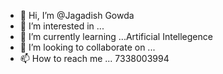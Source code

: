 - 👋 Hi, I’m @Jagadish Gowda
- 👀 I’m interested in ... 
- 🌱 I’m currently learning ...Artificial Intellegence 
- 💞️ I’m looking to collaborate on ...
- 📫 How to reach me ... 7338003994

<!---
JagadishGowdaa/JagadishGowdaa is a ✨ special ✨ repository because its `README.md` (this file) appears on your GitHub profile.
You can click the Preview link to take a look at your changes.
--->

